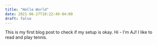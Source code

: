 ```yaml
---
title: "Hello World"
date: 2021-06-27T18:22:49-04:00
draft: false
---
```


This is my first blog post to check if my setup is okay.
Hi - I'm AJ! I like to read and play tennis.


